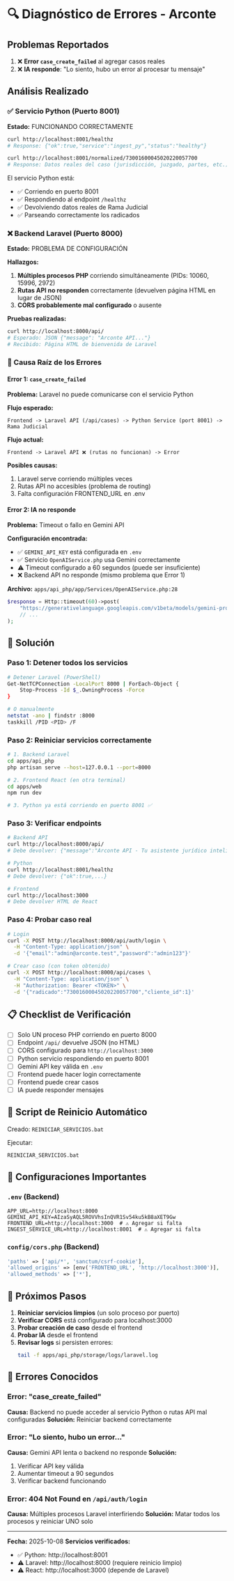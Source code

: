 # 🔍 Diagnóstico de Errores - Arconte

## Problemas Reportados

1. ❌ **Error `case_create_failed`** al agregar casos reales
2. ❌ **IA responde**: "Lo siento, hubo un error al procesar tu mensaje"

## Análisis Realizado

### ✅ Servicio Python (Puerto 8001)
**Estado:** FUNCIONANDO CORRECTAMENTE

```bash
curl http://localhost:8001/healthz
# Response: {"ok":true,"service":"ingest_py","status":"healthy"}

curl http://localhost:8001/normalized/73001600045020220057700
# Response: Datos reales del caso (jurisdicción, juzgado, partes, etc.)
```

El servicio Python está:
- ✅ Corriendo en puerto 8001
- ✅ Respondiendo al endpoint `/healthz`
- ✅ Devolviendo datos reales de Rama Judicial
- ✅ Parseando correctamente los radicados

### ❌ Backend Laravel (Puerto 8000)
**Estado:** PROBLEMA DE CONFIGURACIÓN

**Hallazgos:**
1. **Múltiples procesos PHP** corriendo simultáneamente (PIDs: 10060, 15996, 2972)
2. **Rutas API no responden** correctamente (devuelven página HTML en lugar de JSON)
3. **CORS probablemente mal configurado** o ausente

**Pruebas realizadas:**
```bash
curl http://localhost:8000/api/
# Esperado: JSON {"message": "Arconte API..."}
# Recibido: Página HTML de bienvenida de Laravel
```

### 🧐 Causa Raíz de los Errores

#### Error 1: `case_create_failed`
**Problema:** Laravel no puede comunicarse con el servicio Python

**Flujo esperado:**
```
Frontend -> Laravel API (/api/cases) -> Python Service (port 8001) -> Rama Judicial
```

**Flujo actual:**
```
Frontend -> Laravel API ❌ (rutas no funcionan) -> Error
```

**Posibles causas:**
1. Laravel serve corriendo múltiples veces
2. Rutas API no accesibles (problema de routing)
3. Falta configuración FRONTEND_URL en .env

#### Error 2: IA no responde
**Problema:** Timeout o fallo en Gemini API

**Configuración encontrada:**
- ✅ `GEMINI_API_KEY` está configurada en `.env`
- ✅ Servicio `OpenAIService.php` usa Gemini correctamente
- ⚠️ Timeout configurado a 60 segundos (puede ser insuficiente)
- ❌ Backend API no responde (mismo problema que Error 1)

**Archivo:** `apps/api_php/app/Services/OpenAIService.php:28`
```php
$response = Http::timeout(60)->post(
    "https://generativelanguage.googleapis.com/v1beta/models/gemini-pro:generateContent?key={$this->apiKey}",
    // ...
);
```

## 🔧 Solución

### Paso 1: Detener todos los servicios

```bash
# Detener Laravel (PowerShell)
Get-NetTCPConnection -LocalPort 8000 | ForEach-Object {
    Stop-Process -Id $_.OwningProcess -Force
}

# O manualmente
netstat -ano | findstr :8000
taskkill /PID <PID> /F
```

### Paso 2: Reiniciar servicios correctamente

```bash
# 1. Backend Laravel
cd apps/api_php
php artisan serve --host=127.0.0.1 --port=8000

# 2. Frontend React (en otra terminal)
cd apps/web
npm run dev

# 3. Python ya está corriendo en puerto 8001 ✅
```

### Paso 3: Verificar endpoints

```bash
# Backend API
curl http://localhost:8000/api/
# Debe devolver: {"message":"Arconte API - Tu asistente jurídico inteligente"}

# Python
curl http://localhost:8001/healthz
# Debe devolver: {"ok":true,...}

# Frontend
curl http://localhost:3000
# Debe devolver HTML de React
```

### Paso 4: Probar caso real

```bash
# Login
curl -X POST http://localhost:8000/api/auth/login \
  -H "Content-Type: application/json" \
  -d '{"email":"admin@arconte.test","password":"admin123"}'

# Crear caso (con token obtenido)
curl -X POST http://localhost:8000/api/cases \
  -H "Content-Type: application/json" \
  -H "Authorization: Bearer <TOKEN>" \
  -d '{"radicado":"73001600045020220057700","cliente_id":1}'
```

## 📋 Checklist de Verificación

- [ ] Solo UN proceso PHP corriendo en puerto 8000
- [ ] Endpoint `/api/` devuelve JSON (no HTML)
- [ ] CORS configurado para `http://localhost:3000`
- [ ] Python servicio respondiendo en puerto 8001
- [ ] Gemini API key válida en `.env`
- [ ] Frontend puede hacer login correctamente
- [ ] Frontend puede crear casos
- [ ] IA puede responder mensajes

## 🚀 Script de Reinicio Automático

Creado: `REINICIAR_SERVICIOS.bat`

Ejecutar:
```bash
REINICIAR_SERVICIOS.bat
```

## 📝 Configuraciones Importantes

### `.env` (Backend)
```env
APP_URL=http://localhost:8000
GEMINI_API_KEY=AIzaSyAQL5ROVVhsInQVR1Sv54ku5kB8aXET9Gw
FRONTEND_URL=http://localhost:3000  # ⚠️ Agregar si falta
INGEST_SERVICE_URL=http://localhost:8001  # ⚠️ Agregar si falta
```

### `config/cors.php` (Backend)
```php
'paths' => ['api/*', 'sanctum/csrf-cookie'],
'allowed_origins' => [env('FRONTEND_URL', 'http://localhost:3000')],
'allowed_methods' => ['*'],
```

## 🎯 Próximos Pasos

1. **Reiniciar servicios limpios** (un solo proceso por puerto)
2. **Verificar CORS** está configurado para localhost:3000
3. **Probar creación de caso** desde el frontend
4. **Probar IA** desde el frontend
5. **Revisar logs** si persisten errores:
   ```bash
   tail -f apps/api_php/storage/logs/laravel.log
   ```

## 🐛 Errores Conocidos

### Error: "case_create_failed"
**Causa:** Backend no puede acceder al servicio Python o rutas API mal configuradas
**Solución:** Reiniciar backend correctamente

### Error: "Lo siento, hubo un error..."
**Causa:** Gemini API lenta o backend no responde
**Solución:**
1. Verificar API key válida
2. Aumentar timeout a 90 segundos
3. Verificar backend funcionando

### Error: 404 Not Found en `/api/auth/login`
**Causa:** Múltiples procesos Laravel interfiriendo
**Solución:** Matar todos los procesos y reiniciar UNO solo

---

**Fecha:** 2025-10-08
**Servicios verificados:**
- ✅ Python: http://localhost:8001
- ⚠️ Laravel: http://localhost:8000 (requiere reinicio limpio)
- ⚠️ React: http://localhost:3000 (depende de Laravel)
